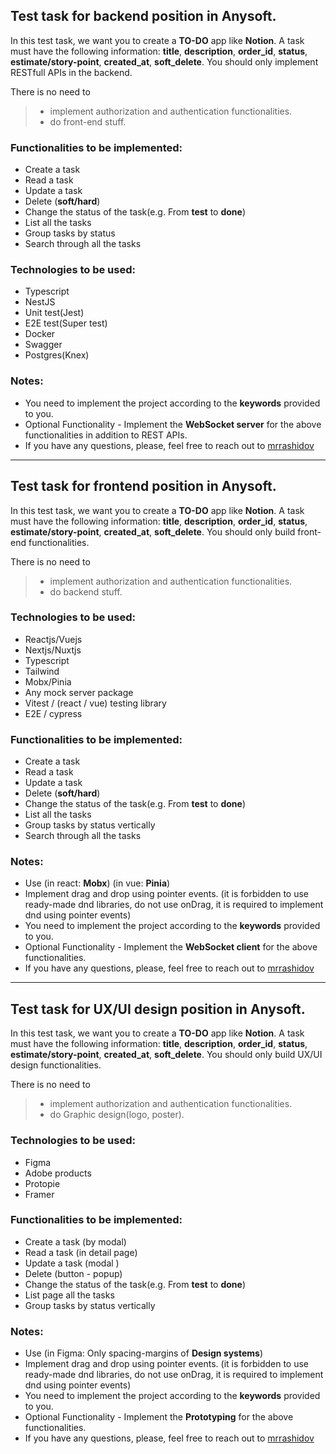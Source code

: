## Test task for backend position in Anysoft.

In this test task, we want you to create a **TO-DO** app like **Notion**.
A task must have the following information: **title**, **description**, **order_id**, **status**, **estimate/story-point**, **created_at**, **soft_delete**.
You should only implement RESTfull APIs in the backend.

There is no need to 
> * implement authorization and authentication functionalities.
> * do front-end stuff.

### Functionalities to be implemented:
* Create a task
* Read a task
* Update a task
* Delete (**soft/hard**)
* Change the status of the task(e.g. From **test** to **done**)
* List all the tasks
* Group tasks by status
* Search through all the tasks

### Technologies to be used:
* Typescript 
* NestJS
* Unit test(Jest)
* E2E test(Super test)
* Docker
* Swagger
* Postgres(Knex)

### Notes:
* You need to implement the project according to the **keywords** provided to you.
* Optional Functionality - Implement the **WebSocket server** for the above functionalities in addition to REST APIs.
* If you have any questions, please, feel free to reach out to [mrrashidov](https://t.me/mrrashidov)


<hr/>


## Test task for frontend position in Anysoft.

In this test task, we want you to create a **TO-DO** app like **Notion**.
A task must have the following information: **title**, **description**, **order_id**, **status**, **estimate/story-point**, **created_at**, **soft_delete**.
You should only build front-end functionalities.

There is no need to 
> * implement authorization and authentication functionalities.
> *  do backend stuff.

### Technologies to be used:
* Reactjs/Vuejs
* Nextjs/Nuxtjs
* Typescript
* Tailwind
* Mobx/Pinia
* Any mock server package
* Vitest / (react / vue) testing library
* E2E / cypress

### Functionalities to be implemented:
* Create a task
* Read a task
* Update a task
* Delete (**soft/hard**)
* Change the status of the task(e.g. From **test** to **done**)
* List all the tasks
* Group tasks by status vertically
* Search through all the tasks

### Notes:
* Use (in react: **Mobx**) (in vue: **Pinia**)
* Implement drag and drop using pointer events. (it is forbidden to use ready-made dnd libraries, do not use onDrag, it is required to implement dnd using pointer events)
* You need to implement the project according to the **keywords** provided to you.
* Optional Functionality - Implement the **WebSocket client** for the above functionalities.
* If you have any questions, please, feel free to reach out to [mrrashidov](https://t.me/mrrashidov)


<hr/>


## Test task for UX/UI design position in Anysoft.

In this test task, we want you to create a **TO-DO** app like **Notion**.
A task must have the following information: **title**, **description**, **order_id**, **status**, **estimate/story-point**, **created_at**, **soft_delete**.
You should only build UX/UI design functionalities.

There is no need to 
> * implement authorization and authentication functionalities.
> * do Graphic design(logo, poster).

### Technologies to be used:
* Figma
* Adobe products
* Protopie
* Framer

### Functionalities to be implemented:
* Create a task (by modal)
* Read a task (in detail page)
* Update a task (modal )
* Delete (button - popup)
* Change the status of the task(e.g. From **test** to **done**)
* List page all the tasks
* Group tasks by status vertically

### Notes:
* Use (in Figma: Only spacing-margins of **Design systems**)
* Implement drag and drop using pointer events. (it is forbidden to use ready-made dnd libraries, do not use onDrag, it is required to implement dnd using pointer events)
* You need to implement the project according to the **keywords** provided to you.
* Optional Functionality - Implement the **Prototyping** for the above functionalities.
* If you have any questions, please, feel free to reach out to [mrrashidov](https://t.me/mrrashidov)

